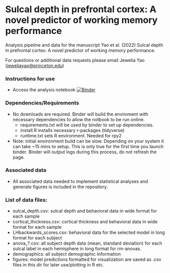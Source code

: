 # Sulcal depth in prefrontal cortex: A novel predictor of working memory performance
Analysis pipeline and data for the manuscript Yao et al. (2022) Sulcal depth in prefrontal cortex: A novel predictor of working memory performance.

For questions or additional data requests please email Jewelia Yao (jeweliayao@princeton.edu)

### Instructions for use ###
* Access the analysis notebook [![Binder](https://mybinder.org/badge_logo.svg)](https://mybinder.org/v2/gh/jewelia-yao/PrefrontalSulcalDepth_WorkingMemory/HEAD)


### Dependencies/Requirements ###
* No downloads are required. Binder will build the enviroment with necessary dependencies to allow the notbook to be run online.
  * requirements.txt will be used by binder to set up dependencies.
  * install.R installs necessary r-packages (tidyverse)
  * runtime.txt sets R environment. Needed for rpy2
* Note: initial environment build can be slow. Depending on your system it can take ~15 mins to setup. This is only true for the first time you launch binder. Binder will output logs during this process, do not refresh the page.

### Associated data ###
* All associated data needed to implement statistical analyses and generate figures is included in the repository.

### List of data files: ###
  * sulcal_depth.csv: sulcal depth and behavioral data in wide format for each sample
  * cortical_thickness.csv: cortical thickness and behavioral data in wide format for each sample
  * LHbackwards_scores.csv: behavioral data for the selected model in long format for each subject
  * anova_?.csv: all subject depth data (mean, standard deviation) for each sulcal label in each hemisphere in long format for rm-anovas.
  * demographics: all subject demographic information
  * figures: model predictions formatted for visualization are saved as .csv files in this dir for later use/plotting in R etc.

